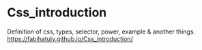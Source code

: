 # Css_introduction
Definition of css, types, selector, power, example &amp; another things.
https://fabihatuly.github.io/Css_introduction/
